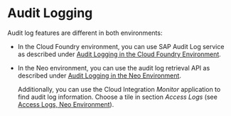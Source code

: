 <!-- loiof88d964fdb2a407298a31134b085f4d7 -->

# Audit Logging

Audit log features are different in both environments:

-   In the Cloud Foundry environment, you can use SAP Audit Log service as described under [Audit Logging in the Cloud Foundry Environment](https://help.sap.com/viewer/65de2977205c403bbc107264b8eccf4b/Cloud/en-US/f92c86ab11f6474ea5579d839051c334.html).

-   In the Neo environment, you can use the audit log retrieval API as described under [Audit Logging in the Neo Environment](https://help.sap.com/viewer/ea72206b834e4ace9cd834feed6c0e09/Cloud/en-US/02c39712c1064c96b37c1ea5bc9420dc.html).

    Additionally, you can use the Cloud Integration *Monitor* application to find audit log information. Choose a tile in section *Access Logs* \(see [Access Logs, Neo Environment](../Operations/access-logs-neo-environment-d5a4113.md)\).


